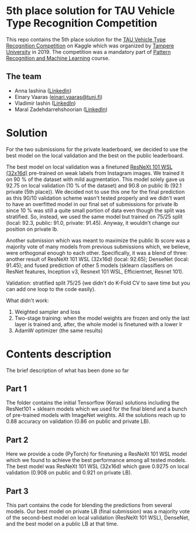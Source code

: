 # 5th place solution for TAU Vehicle Type Recognition Competition

This repo contains the 5th place solution for the [TAU Vehicle Type Recognition Competition](https://www.kaggle.com/c/vehicle/overview) on Kaggle which was organized by [Tampere University](https://www.tuni.fi/en) in 2019. The competition was a mandatory part of [Pattern Recognition and Machine Learning](http://www.cs.tut.fi/courses/SGN-41006/) course. 

## The team 

- Anna Iashina ([LinkedIn](https://www.linkedin.com/in/anna-iashina/))
- Einary Vaaras (<einari.vaaras@tuni.fi>)
- Vladimir Iashin ([LinkedIn](https://www.linkedin.com/in/vladimir-iashin/))
- Maral Zadehdarrehshoorian ([LinkedIn](https://www.linkedin.com/in/mzdarrehshoorian/))

# Solution

For the two submissions for the private leaderboard, we decided to use the best model on the local validation and the best on the public leaderboard.

The best model on local validation was a finetuned [ResNeXt 101 WSL (32x16d)](https://arxiv.org/abs/1805.00932) pre-trained on weak labels from Instagram images. We trained it on 90 % of the dataset with mild augmentation. This model solely gave us 92.75 on local validation (10 % of the dataset) and 90.8 on public lb (92.1 private (5th place)). We decided not to use this one for the final prediction as this 90/10 validation scheme wasn't tested properly and we didn't want to have an overfitted model in our final set of submissions for private lb since 10 % was still a quite small portion of data even though the split was stratified. So, instead, we used the same model but trained on 75/25 split (local: 92.3, public: 91.0, private: 91.45). Anyway, it wouldn't change our position on private lb. 

Another submission which was meant to maximize the public lb score was a majority vote of many models from previous submissions which, we believe, were orthogonal enough to each other. Specifically, it was a blend of three: another result of ResNeXt 101 WSL (32x16d) (local: 92.65); DenseNet (local: 91.45); and fused prediction of other 5 models (sklearn classifiers on ResNet features, Inception v3, Resnext 101 WSL, Efficientnet, Resnet 101).

Validation: stratified split 75/25 (we didn't do K-Fold CV to save time but you can add one loop to the code easily).

What didn't work:
1. Weighted sampler and loss
2. Two-stage training: when the model weights are frozen and only the last layer is trained and, after, the whole model is finetuned with a lower lr
3. AdamW optimizer (the same results)

# Contents description

The brief description of what has been done so far

## Part 1

The folder contains the initial Tensorflow (Keras) solutions including the ResNet101 + sklearn models which we used for the final blend and a bunch of pre-trained models with ImageNet weights. All the solutions reach up to 0.88 accuracy on validation (0.86 on public and private LB).

## Part 2

Here we provide a code (PyTorch) for finetuning a ResNeXt 101 WSL model which we found to achieve the best performance among all tested models. The best model was ResNeXt 101 WSL (32x16d) which gave 0.9275 on local validation (0.908 on public and 0.921 on private LB).

## Part 3

This part contains the code for blending the predictions from several models. Our best model on private LB (final submission) was a majority vote of the second-best model on local validation (ResNeXt 101 WSL), DenseNet, and the best model on a public LB at that time.